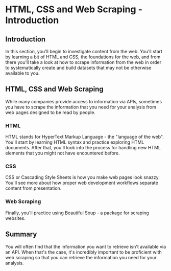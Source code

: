 
# HTML, CSS and Web Scraping - Introduction

## Introduction

In this section, you'll begin to investigate content from the web. You'll start by learning a bit of HTML and CSS, the foundations for the web, and from there you'll take a look at how to scrape information from the web in order to systematically create and build datasets that may not be otherwise available to you.

## HTML, CSS and Web Scraping

While many companies provide access to information via APIs, sometimes you have to scrape the information that you need for your analysis from web pages designed to be read by people. 

### HTML

HTML stands for HyperText Markup Language - the "language of the web". You'll start by learning HTML syntax and practice exploring HTML documents. After that, you'll look into the process for handling new HTML elements that you might not have encountered before.

### CSS

CSS or Cascading Style Sheets is how you make web pages look snazzy. You'll see more about how proper web development workflows separate content from presentation.

### Web Scraping

Finally, you'll practice using Beautiful Soup - a package for scraping websites.

## Summary

You will often find that the information you want to retrieve isn't available via an API. When that's the case, it's incredibly important to be proficient with web scraping so that you can retrieve the information you need for your analysis.
